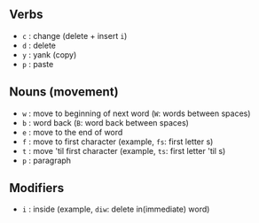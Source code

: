 ## Verbs
* `c` : change (delete + insert `i`)
* `d` : delete
* `y` : yank (copy)
* `p` : paste

## Nouns (movement)
* `w` : move to beginning of next word (`W`: words between spaces)
* `b` : word back (`B`: word back between spaces)
* `e` : move to the end of word
* `f` : move to first character (example, `fs`: first letter s)
* `t` : move 'til first character (example, `ts`: first letter 'til s)
* `p` : paragraph 

## Modifiers
* `i` : inside (example, `diw`: delete in(immediate) word)
